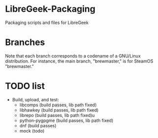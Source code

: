 # LibreGeek-Packaging
Packaging scripts and files for LibreGeek

# Branches
Note that each branch corresponds to a codename of a GNU/Linux distribution. For instance, the main branch, "brewmaster," is for SteamOS "brewmaster."

# TODO list

* Build, upload, and test:
  * libcomps (build passes, lib path fixed)
  * libhawkey (build passes, lib path fixed)
  * librepo (build passes, lib path fixed)u
  * python-pygpgme (build passes, lib path fixed)
  * dnf (build passes)
  * mock (todo)
  
